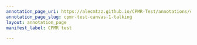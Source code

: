 ```yaml
---
annotation_page_uri: https://alecmtzz.github.io/CPMR-Test/annotations/cpmr-test-canvas-1-talking.json
annotation_page_slug: cpmr-test-canvas-1-talking
layout: annotation_page
manifest_label: CPMR test

---
```

